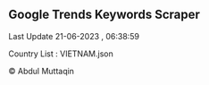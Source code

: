 

## Google Trends Keywords Scraper 
 
Last Update 21-06-2023 , 06:38:59

Country List :
VIETNAM.json



© Abdul Muttaqin 
